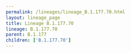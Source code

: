 ```yaml
---
permalink: /lineages/lineage_B.1.177.70.html
layout: lineage_page
title: Lineage B.1.177.70
lineage: B.1.177.70
parent: B.1.177
children: ['B.1.177.70']
---
```

